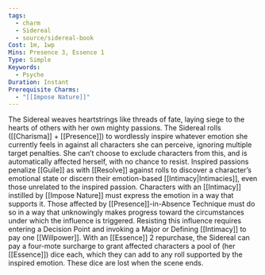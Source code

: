 ```yaml
---
tags:
  - charm
  - Sidereal
  - source/sidereal-book
Cost: 1m, 1wp
Mins: Presence 3, Essence 1
Type: Simple
Keywords:
  - Psyche
Duration: Instant
Prerequisite Charms:
  - "[[Impose Nature]]"
---
```

The Sidereal weaves heartstrings like threads of fate, laying siege to the hearts of others with her own mighty passions. The Sidereal rolls ([[Charisma]] + [[Presence]]) to wordlessly inspire whatever emotion she currently feels in against all characters she can perceive, ignoring multiple target penalties. She can’t choose to exclude characters from this, and is automatically affected herself, with no chance to resist. Inspired passions penalize [[Guile]] as with [[Resolve]] against rolls to discover a character’s emotional state or discern their emotion-based [[Intimacy|Intimacies]], even those unrelated to the inspired passion. Characters with an [[Intimacy]] instilled by [[Impose Nature]] must express the emotion in a way that supports it. Those affected by [[Presence]]-in-Absence Technique must do so in a way that unknowingly makes progress toward the circumstances under which the influence is triggered. Resisting this influence requires entering a Decision Point and invoking a Major or Defining [[Intimacy]] to pay one [[Willpower]]. With an [[Essence]] 2 repurchase, the Sidereal can pay a four-mote surcharge to grant affected characters a pool of (her [[Essence]]) dice each, which they can add to any roll supported by the inspired emotion. These dice are lost when the scene ends.